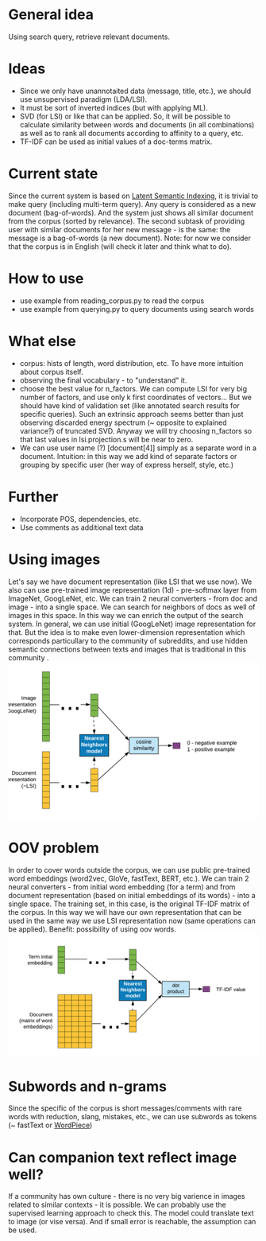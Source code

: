 # General idea
Using search query, retrieve relevant documents.

# Ideas
- Since we only have unannotaited data (message, title, etc.), we should use unsupervised paradigm (LDA/LSI).
- It must be sort of inverted indices (but with applying ML).
- SVD (for LSI) or like that can be applied.
So, it will be possible to calculate similarity between words and documents (in all combinations) as well as to rank all documents according to affinity to a query, etc.
- TF-IDF can be used as initial values of a doc-terms matrix.

# Current state
Since the current system is based on [Latent Semantic Indexing](https://en.wikipedia.org/wiki/Latent_semantic_analysis), it is trivial to make query (including multi-term query).
Any query is considered as a new document (bag-of-words). And the system just shows all similar document from the corpus (sorted by relevance).
The second subtask of providing user with similar documents for her new message - is the same: the message is a bag-of-words (a new document).
Note: for now we consider that the corpus is in English (will check it later and think what to do).

# How to use
- use example from reading_corpus.py to read the corpus
- use example from querying.py to query documents using search words

# What else
- corpus: hists of length, word distribution, etc. To have more intuition about corpus itself.
- observing the final vocabulary - to "understand" it.
- choose the best value for n_factors.
We can compute LSI for very big number of factors, and use only k first coordinates of vectors... But we should have kind of validation set (like annotated search results for specific queries).
Such an extrinsic approach seems better than just observing discarded energy spectrum (~ opposite to explained variance?) of truncated SVD.
Anyway we will try choosing n_factors so that last values in lsi.projection.s will be near to zero.
- We can use user name (?) [document[4]] simply as a separate word in a document.
Intuition: in this way we add kind of separate factors or grouping by specific user (her way of express herself, style, etc.)

# Further
- Incorporate POS, dependencies, etc.
- Use comments as additional text data

# Using images
Let's say we have document representation (like LSI that we use now). We also can use pre-trained image representation (1d) - pre-softmax layer from ImageNet, GoogLeNet, etc.
We can train 2 neural converters - from doc and image - into a single space. We can search for neighbors of docs as well of images in this space. In this way we can enrich the output of the search system.
In general, we can use initial (GoogLeNet) image representation for that.
But the idea is to make even lower-dimension representation which corresponds particullary to the community of subreddits,
and use hidden semantic connections between texts and images that is traditional in this community .
![image-2-text.png](/docs/image-2-text.png)

# OOV problem
In order to cover words outside the corpus, we can use public pre-trained word embeddings (word2vec, GloVe, fastText, BERT, etc.).
We can train 2 neural converters - from initial word embedding (for a term) and from document representation (based on initial embeddings of its words) - into a single space.
The training set, in this case, is the original TF-IDF matrix of the corpus.
In this way we will have our own representation that can be used in the same way we use LSI representation now (same operations can be applied).
Benefit: possibility of using oov words.
![lower-dimension-word-embeddings.png](/docs/lower-dimension-word-embeddings.png)

# Subwords and n-grams
Since the specific of the corpus is short messages/comments with rare words with reduction, slang, mistakes, etc., we can use subwords as tokens (~ fastText or [WordPiece](https://arxiv.org/pdf/1609.08144.pdf))

# Can companion text reflect image well?
If a community has own culture - there is no very big varience in images related to similar contexts - it is possible.
We can probably use the supervised learning approach to check this. The model could translate text to image (or vise versa). And if small error is reachable, the assumption can be used.



